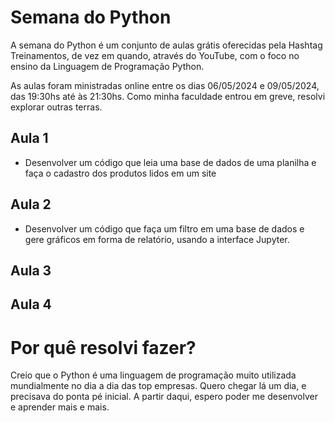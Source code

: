# Semana do Python

A semana do Python é um conjunto de aulas grátis oferecidas pela Hashtag Treinamentos, de vez em quando, através do YouTube, com o foco no ensino da Linguagem de Programação Python.

As aulas foram ministradas online entre os dias 06/05/2024 e 09/05/2024, das 19:30hs até às 21:30hs. Como minha faculdade entrou em greve, resolvi explorar outras terras.

## Aula 1
- Desenvolver um código que leia uma base de dados de uma planilha e faça o cadastro dos produtos lidos em um site
  
## Aula 2
- Desenvolver um código que faça um filtro em uma base de dados e gere gráficos em forma de relatório, usando a interface Jupyter.

## Aula 3

## Aula 4

# Por quê resolvi fazer?

Creio que o Python é uma linguagem de programação muito utilizada mundialmente no dia a dia das top empresas. Quero chegar lá um dia, e precisava do ponta pé inicial. 
A partir daqui, espero poder me desenvolver e aprender mais e mais.
